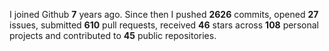 
I joined Github **7** years ago. Since then I pushed **2626** commits, opened **27** issues, submitted **610** pull requests, received **46** stars across **108** personal projects and contributed to **45** public repositories.
